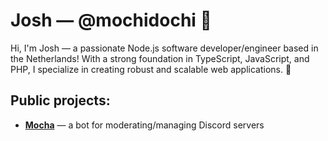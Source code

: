 # Josh &mdash; @mochidochi 📌

Hi, I'm Josh &mdash; a passionate Node.js software developer/engineer based in the Netherlands! 
With a strong foundation in TypeScript, JavaScript, and PHP, I specialize in creating robust and scalable web applications. 🌱

## Public projects:

- **[Mocha](https://github.com/mochidochi/Chocolate)** &mdash; a bot for moderating/managing Discord servers
